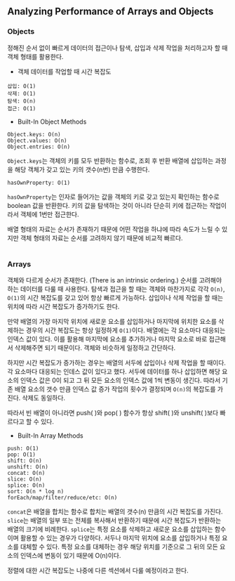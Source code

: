 ## Analyzing Performance of Arrays and Objects

### Objects

정해진 순서 없이 빠르게 데이터의 접근이나 탐색, 삽입과 삭제 작업을 처리하고자 할 때 객체 형태를 활용한다.

- 객체 데이터를 작업할 때 시간 복잡도

```JSX
삽입: O(1)
삭제: O(1)
탐색: O(n)
접근: O(1)
```

- Built-In Object Methods

```JSX
Object.keys: O(n)
Object.values: O(n)
Object.entries: O(n)
```

`Object.keys`는 객체의 키를 모두 반환하는 함수로, 조회 후 반환 배열에 삽입하는 과정을 해당 객체가 갖고 있는 키의 갯수(n번) 만큼 수행한다.

```JSX
hasOwnProperty: O(1)
```

`hasOwnProperty`는 인자로 들어가는 값을 객체의 키로 갖고 있는지 확인하는 함수로 boolean 값을 반환한다. 키의 값을 탐색하는 것이 아니라 단순히 키에 접근하는 작업이라서 객체에 1번만 접근한다.

배열 형태의 자료는 순서가 존재하기 때문에 어떤 작업을 하냐에 따라 속도가 느릴 수 있지만 객체 형태의 자료는 순서를 고려하지 않기 때문에 비교적 빠르다.
<br></br>

### Arrays

객체와 다르게 순서가 존재한다. (There is an intrinsic ordering.)
순서를 고려해야 하는 데이터를 다룰 때 사용한다. 탐색과 접근을 할 때는 객체와 마찬가지로 각각 `O(n)`, `O(1)`의 시간 복잡도를 갖고 있어 항상 빠르게 가능하다. 삽입이나 삭제 작업을 할 때는 위치에 따라 시간 복잡도가 증가하기도 한다.

만약 배열의 가장 마지막 위치에 새로운 요소를 삽입하거나 마지막에 위치한 요소를 삭제하는 경우의 시간 복잡도는 항상 일정하게 `O(1)`이다. 배열에는 각 요소마다 대응되는 인덱스 값이 있다. 이를 활용해 마지막에 요소를 추가하거나 마지막 요소로 바로 접근해서 삭제해주면 되기 때문이다. 객체와 비슷하게 일정하고 간단하다.

하지만 시간 복잡도가 증가하는 경우는 배열의 서두에 삽입이나 삭제 작업을 할 때이다. 각 요소마다 대응되는 인데스 값이 있다고 했다. 서두에 데이터를 하나 삽입하면 해당 요소의 인덱스 값은 0이 되고 그 뒤 모든 요소의 인덱스 값에 1씩 변동이 생긴다. 따라서 기존 배열 요소의 갯수 만큼 인덱스 값 증가 작업의 횟수가 결정되며 `O(n)`의 복잡도를 가진다. 삭제도 동일하다.

따라서 빈 배열이 아니라면 push( )와 pop( ) 함수가 항상 shift( )와 unshift( )보다 빠르다고 할 수 있다.

- Built-In Array Methods

```JSX
push: O(1)
pop: O(1)
shift: O(n)
unshift: O(n)
concat: O(n)
slice: O(n)
splice: O(n)
sort: O(n * log n)
forEach/map/filter/reduce/etc: O(n)
```

`concat`은 배열을 합치는 함수로 합치는 배열의 갯수(n) 만큼의 시간 복잡도를 가진다. ` slice`는 배열의 일부 또는 전체를 복사해서 반환하기 때문에 시간 복잡도가 반환하는 배열의 크기에 비례한다. `splice`는 특정 요소를 삭제하고 새로운 요소를 삽입하는 함수이며 활용할 수 있는 경우가 다양하다. 서두나 마지막 위치에 요소를 삽입하거나 특정 요소를 대체할 수 있다. 특정 요소를 대체하는 경우 해당 위치를 기준으로 그 뒤의 모든 요소의 인덱스에 변동이 있기 때문에 O(n)이다.

정렬에 대한 시간 복잡도는 나중에 다른 섹션에서 다룰 예정이라고 한다.
